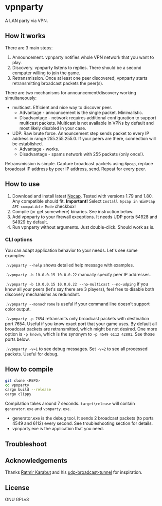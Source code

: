 # vpnparty

A LAN party via VPN.

## How it works

There are 3 main steps:

1. Announcement. vpnparty notifies whole VPN network that you want to play.
2. Discovery. vpnparty listens to replies. There should be a second computer willing to join the game.
3. Retransmission. Once at least one peer discovered, vpnparty starts retransmitting broadcast packets the peer(s).

There are two mechanisms for announcement/discovery working simultaneously:

- multicast. Efficient and nice way to discover peer.
  - Advantage - announcement is the single packet. Minimalistic.
  - Disadvantage - network requires additional configuration to support multicast packets. Multicast is not available in VPNs by default and most likely disabled in your case.
- UDP. Raw brute force. Announcement step sends packet to every IP address in range 255.255.255.0. If your peers are there, connection will be established.
  - Advantage - works.
  - Disadvantage - spams network with 255 packets (only once!).

Retransmission is simple. Capture broadcast packets using `Npcap`, replace broadcast IP address by peer IP address, send. Repeat for every peer.

## How to use

1. Download and install latest [Npcap](https://npcap.com/#download). Tested with versions 1.79 and 1.80. Any compatible should fit.
**Important!** Select `Install Npcap in WinPcap API-compatible Mode` checkbox!
2. Compile (or get somewhere) binaries. See instruction below.
3. Add vpnparty to your firewall exceptions. It needs UDP ports 54928 and 54929 by default.
4. Run vpnparty without arguments. Just double-click. Should work as is.

### CLI options

You can adapt application behavior to your needs. Let's see some examples:

`.\vpnparty --help` shows detailed help message with examples.

`.\vpnparty -b 10.0.0.15 10.0.0.22` manually specify peer IP addresses.

`.\vpnparty -b 10.0.0.15 10.0.0.22 --no-multicast --no-udping` if you know all your peers (let's say there are 3 players), feel free to disable both discovery mechanisms as redundant.

`.\vpnparty --monochrome` is useful if your command line doesn't support color output.

`.\vpnparty -p 7654` retransmits only broadcast packets with destination port 7654. Useful if you know exact port that your game uses. By default all broadcast packets are retransmitted, which might be not desired. One more option is `-p known`, which is the synonym to `-p 4549 6112 42801`. See those ports below.

`.\vpnparty -v=1` to see debug messages. Set `-v=2` to see all processed packets. Useful for debug.

## How to compile

```bash
git clone <REPO>
cd vpnparty
cargo build --release
cargo clippy
```

Compilation takes around 7 seconds. `target\release` will contain `generator.exe` and `vpnparty.exe`.

- generator.exe is the debug tool. It sends 2 broadcast packets (to ports 4549 and 6112) every second. See troubleshooting section for details.
- vpnparty.exe is the application that you need.

## Troubleshoot

## Acknowledgements

Thanks [Ratmir Karabut](https://github.com/rkarabut) and his [udp-broadcast-tunnel](https://github.com/rkarabut/udp-broadcast-tunnel) for inspiration.

## License

GNU GPLv3